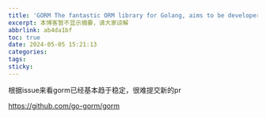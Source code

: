 ```yaml
---
title: 'GORM The fantastic ORM library for Golang, aims to be developer friendly'
excerpt: 本博客暂不显示摘要，请大家谅解
abbrlink: ab4da1bf
toc: true
date: 2024-05-05 15:21:13
categories:
tags:
sticky:
---
```


根据issue来看gorm已经基本趋于稳定，很难提交新的pr

https://github.com/go-gorm/gorm